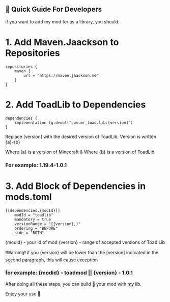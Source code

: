 ## **📖 Quick Guide For Developers**

if you want to add my mod for as a library, you should:

# 1. Add Maven.Jaackson to Repositories

```
repositories {
    maven {
        url = "https://maven.jaackson.me"
    }
}
```

# 2. Add ToadLib to Dependencies

```
dependencies {
    implementation fg.deobf("com.mr_toad.lib:[version]")
}
```
Replace [version] with the desired version of ToadLib.
Version is written {a}-{b}

Where {a} is a version of Minecraft & Where {b} is a version of ToadLib

### For example: 1.19.4-1.0.1

# 3. Add Block of Dependencies in mods.toml

```
[[dependencies.{modId}]]
    modId = "toadlib"
    mandatory = true
    versionRange = "[{version},)" 
    ordering = "BEFORE"
    side = "BOTH"
```
{modid} - your id of mod
{version} - range of accepted versions of Toad Lib

❗Warning❗ if you {version} will be lower than the [version] 
indicated in the second paragraph, this will cause exception


### for example: {modid} - toadmod || {version} - 1.0.1

After doing all these steps, you can build 🔨 your mod with my lib.

Enjoy your use 🐸
